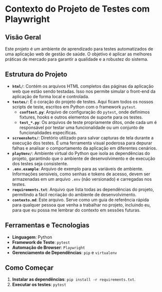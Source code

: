 # Contexto do Projeto de Testes com Playwright

## Visão Geral

Este projeto é um ambiente de aprendizado para testes automatizados de uma aplicação web de gestão de saúde. O objetivo é aplicar as melhores práticas de mercado para garantir a qualidade e a robustez do sistema.

## Estrutura do Projeto

- **`html/`**: Contém os arquivos HTML completos das páginas da aplicação web que estão sendo testadas. Isso nos permite simular o front-end da aplicação de forma local e controlada.
- **`testes/`**: É o coração do projeto de testes. Aqui ficam todos os nossos scripts de teste, escritos em Python com o framework `pytest`.
  - **`conftest.py`**: Arquivo de configuração do `pytest`, onde definimos fixtures, hooks e outros elementos de suporte para os testes.
  - **`test_*.py`**: Os arquivos de teste propriamente ditos, onde cada um é responsável por testar uma funcionalidade ou um conjunto de funcionalidades específicas.
- **`screenshots/`**: Diretório utilizado para salvar capturas de tela durante a execução dos testes. É uma ferramenta visual poderosa para depurar falhas e analisar o comportamento da aplicação em diferentes cenários.
- **`playVenv/`**: Ambiente virtual do Python que isola as dependências do projeto, garantindo que o ambiente de desenvolvimento e de execução dos testes seja consistente.
- **`.env.example`**: Arquivo de exemplo para as variáveis de ambiente. Informações sensíveis, como senhas e tokens de acesso, devem ser armazenadas em um arquivo `.env` (não versionado) e carregadas nos testes.
- **`requirements.txt`**: Arquivo que lista todas as dependências do projeto, permitindo a fácil recriação do ambiente de desenvolvimento.
- **`contexto.md`**: Este arquivo. Serve como um guia de referência rápida para qualquer pessoa que venha a trabalhar no projeto, incluindo eu, para que eu possa me lembrar do contexto em sessões futuras.

## Ferramentas e Tecnologias

- **Linguagem**: Python
- **Framework de Teste**: `pytest`
- **Automação de Browser**: `Playwright`
- **Gerenciamento de Dependências**: `pip` e `virtualenv`

## Como Começar

1.  **Instalar as dependências**: `pip install -r requirements.txt`.
2.  **Executar os testes**: `pytest`